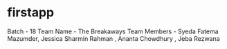 # firstapp

Batch - 18
Team Name -  The Breakaways
Team Members - Syeda Fatema Mazumder, Jessica Sharmin Rahman , Ananta Chowdhury , Jeba Rezwana 
